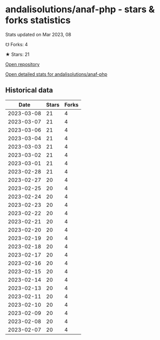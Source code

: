 # andalisolutions/anaf-php - stars & forks statistics

Stats updated on Mar 2023, 08

☋ Forks: 4

★ Stars: 21

[Open repository](https://github.com/andalisolutions/anaf-php)

[Open detailed stats for andalisolutions/anaf-php](https://reviewgithub.com/rep/andalisolutions/anaf-php)

## Historical data
| Date | Stars | Forks |
|------|-------|-------|
| 2023-03-08 | 21 | 4 | 
| 2023-03-07 | 21 | 4 | 
| 2023-03-06 | 21 | 4 | 
| 2023-03-04 | 21 | 4 | 
| 2023-03-03 | 21 | 4 | 
| 2023-03-02 | 21 | 4 | 
| 2023-03-01 | 21 | 4 | 
| 2023-02-28 | 21 | 4 | 
| 2023-02-27 | 20 | 4 | 
| 2023-02-25 | 20 | 4 | 
| 2023-02-24 | 20 | 4 | 
| 2023-02-23 | 20 | 4 | 
| 2023-02-22 | 20 | 4 | 
| 2023-02-21 | 20 | 4 | 
| 2023-02-20 | 20 | 4 | 
| 2023-02-19 | 20 | 4 | 
| 2023-02-18 | 20 | 4 | 
| 2023-02-17 | 20 | 4 | 
| 2023-02-16 | 20 | 4 | 
| 2023-02-15 | 20 | 4 | 
| 2023-02-14 | 20 | 4 | 
| 2023-02-13 | 20 | 4 | 
| 2023-02-11 | 20 | 4 | 
| 2023-02-10 | 20 | 4 | 
| 2023-02-09 | 20 | 4 | 
| 2023-02-08 | 20 | 4 | 
| 2023-02-07 | 20 | 4 | 

